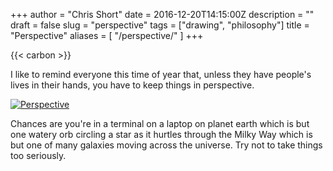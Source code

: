+++
author = "Chris Short"
date = 2016-12-20T14:15:00Z
description = ""
draft = false
slug = "perspective"
tags = ["drawing", "philosophy"]
title = "Perspective"
aliases = [
    "/perspective/"
]
+++

{{< carbon >}}

I like to remind everyone this time of year that, unless they have people's lives in their hands, you have to keep things in perspective.

[![Perspective](https://shortcdn.com/chrisshort/drawings/perspective.png)](https://shortcdn.com/chrisshort/drawings/perspective.png)

Chances are you're in a terminal on a laptop on planet earth which is but one watery orb circling a star as it hurtles through the Milky Way which is but one of many galaxies moving across the universe. Try not to take things too seriously.

